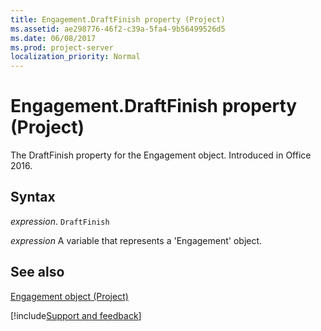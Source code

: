 ```yaml
---
title: Engagement.DraftFinish property (Project)
ms.assetid: ae298776-46f2-c39a-5fa4-9b56499526d5
ms.date: 06/08/2017
ms.prod: project-server
localization_priority: Normal
---
```



# Engagement.DraftFinish property (Project)

The DraftFinish property for the Engagement object. Introduced in Office 2016.


## Syntax

_expression_. `DraftFinish`

_expression_ A variable that represents a 'Engagement' object.


## See also


[Engagement object (Project)](Project.engagement.md)

[!include[Support and feedback](~/includes/feedback-boilerplate.md)]